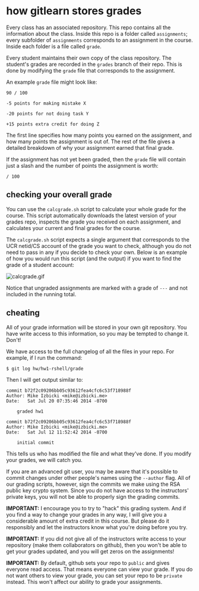 # how gitlearn stores grades

Every class has an associated repository.
This repo contains all the information about the class.
Inside this repo is a folder called `assignments`;
every subfolder of `assignments` corresponds to an assignment in the course.
Inside each folder is a file called `grade`.

Every student maintains their own copy of the class repository.
The student's grades are recorded in the `grades` branch of their repo.
This is done by modifying the `grade` file that corresponds to the assignment.

An example `grade` file might look like:

```
90 / 100

-5 points for making mistake X

-20 points for not doing task Y

+15 points extra credit for doing Z
```

The first line specifies how many points you earned on the assignment,
and how many points the assignment is out of.
The rest of the file gives a detailed breakdown of why your assignment earned that final grade.

If the assignment has not yet been graded, then the `grade` file will contain just a slash and the number of points the assignment is worth:

```
/ 100
```

## checking your overall grade

You can use the `calcgrade.sh` script to calculate your whole grade for the course.
This script automatically downloads the latest version of your grades repo, inspects the grade you received on each assignment, and calculates your current and final grades for the course.

The `calcgrade.sh` script expects a single argument that corresponds to the UCR netid/CS account of the grade you want to check, although you do not need to pass in any if you decide to check your own.
Below is an example of how you would run this script (and the output) if you want to find the grade of a student account:

![calcgrade.gif](img/calcgrade.gif)

Notice that ungraded assignments are marked with a grade of `---` and not included in the running total.

## cheating

All of your grade information will be stored in your own git repository.
You have write access to this information, so you may be tempted to change it.
Don't!

We have access to the full changelog of all the files in your repo.
For example, if I run the command:

```
$ git log hw/hw1-rshell/grade
```

Then I will get output similar to:

```
commit b72f2c09206bb05c93612fea4cfc6c53f718988f
Author: Mike Izbicki <mike@izbicki.me>
Date:   Sat Jul 20 07:35:46 2014 -0700

    graded hw1

commit b72f2c09206bb05c93612fea4cfc6c53f718988f
Author: Mike Izbicki <mike@izbicki.me>
Date:   Sat Jul 12 11:52:42 2014 -0700

    initial commit
```

This tells us who has modified the file and what they've done.
If you modify your grades, we will catch you.

If you are an advanced git user, you may be aware that it's possible to commit changes under other people's names using the `--author` flag.
All of our grading scripts, however, sign the commits we make using the RSA public key crypto system.
Since you do not have access to the instructors' private keys, you will not be able to properly sign the grading commits.

**IMPORTANT:**
I encourage you to try to "hack" this grading system.
And if you find a way to change your grades in any way, I will give you a considerable amount of extra credit in this course.
But please do it responsibly and let the instructors know what you're doing before you try.

**IMPORTANT:**
If you did not give all of the instructors write access to your repository (make them collaborators on github), then you won't be able to get your grades updated, and you will get zeros on the assignments!

**IMPORTANT:**
By default, github sets your repo to `public` and gives everyone read access.
That means everyone can view your grade.
If you do not want others to view your grade, you can set your repo to be `private` instead.
This won't affect our ability to grade your assignments.
